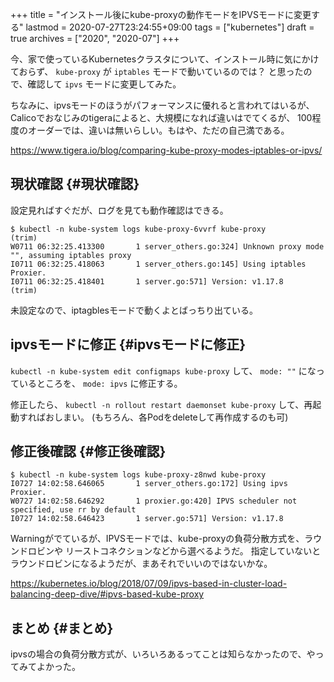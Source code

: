 +++
title = "インストール後にkube-proxyの動作モードをIPVSモードに変更する"
lastmod = 2020-07-27T23:24:55+09:00
tags = ["kubernetes"]
draft = true
archives = ["2020", "2020-07"]
+++

今、家で使っているKubernetesクラスタについて、インストール時に気にかけておらず、
`kube-proxy` が `iptables` モードで動いているのでは？ と思ったので、確認して `ipvs` モードに変更してみた。

ちなみに、ipvsモードのほうがパフォーマンスに優れると言われてはいるが、
Calicoでおなじみのtigeraによると、大規模になれば違いはでてくるが、
100程度のオーダーでは、違いは無いらしい。もはや、ただの自己満である。

<https://www.tigera.io/blog/comparing-kube-proxy-modes-iptables-or-ipvs/>


## 現状確認 {#現状確認}

設定見ればすぐだが、ログを見ても動作確認はできる。

```nil
$ kubectl -n kube-system logs kube-proxy-6vvrf kube-proxy
(trim)
W0711 06:32:25.413300       1 server_others.go:324] Unknown proxy mode "", assuming iptables proxy
I0711 06:32:25.418063       1 server_others.go:145] Using iptables Proxier.
I0711 06:32:25.418401       1 server.go:571] Version: v1.17.8
(trim)
```

未設定なので、iptagblesモードで動くよとばっちり出ている。


## ipvsモードに修正 {#ipvsモードに修正}

`kubectl -n kube-system edit configmaps kube-proxy` して、
`mode: ""` になっているところを、 `mode: ipvs` に修正する。

修正したら、 `kubectl -n rollout restart daemonset kube-proxy` して、再起動すればおしまい。
(もちろん、各Podをdeleteして再作成するのも可)


## 修正後確認 {#修正後確認}

```nil
$ kubectl -n kube-system logs kube-proxy-z8nwd kube-proxy
I0727 14:02:58.646065       1 server_others.go:172] Using ipvs Proxier.
W0727 14:02:58.646292       1 proxier.go:420] IPVS scheduler not specified, use rr by default
I0727 14:02:58.646423       1 server.go:571] Version: v1.17.8
```

Warningがでているが、IPVSモードでは、kube-proxyの負荷分散方式を、ラウンドロビンや
リーストコネクションなどから選べるようだ。
指定していないとラウンドロビンになるようだが、まあそれでいいのではないかな。

<https://kubernetes.io/blog/2018/07/09/ipvs-based-in-cluster-load-balancing-deep-dive/#ipvs-based-kube-proxy>


## まとめ {#まとめ}

ipvsの場合の負荷分散方式が、いろいろあるってことは知らなかったので、やってみてよかった。
